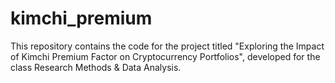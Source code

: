 # kimchi_premium
This repository contains the code for the project titled "Exploring the Impact of Kimchi Premium Factor on Cryptocurrency Portfolios", developed for the class Research Methods &amp; Data Analysis.
